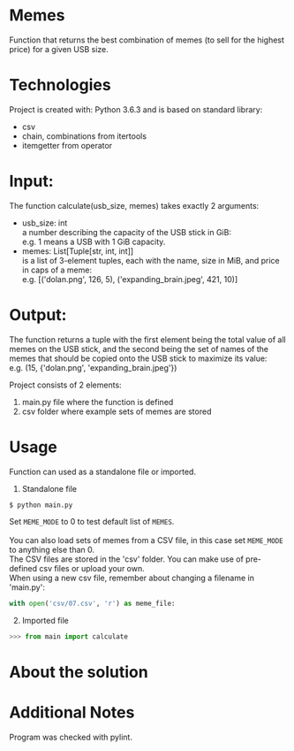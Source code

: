 # Memes
Function that returns the best combination of memes (to sell for the highest price) for a given USB size.

# Technologies
Project is created with: Python 3.6.3 and is based on standard library:
* csv
* chain, combinations from itertools
* itemgetter from operator 

# Input:
The function calculate(usb_size, memes) takes exactly 2 arguments:
* usb_size: int</br>
a number describing the capacity of the USB stick in GiB:</br>
e.g. 1 means a USB with 1 GiB capacity.
* memes: List[Tuple[str, int, int]]</br>
is a list of 3-element tuples, each with the name, size in MiB, and price in caps of a meme:</br>
e.g. [('dolan.png', 126, 5), ('expanding_brain.jpeg', 421, 10)]

# Output:
The function returns a tuple with the first element being the total value of all memes on the USB stick, and the second being the set of names of the memes that should be copied onto the USB stick to maximize its value:</br>
e.g. (15, {'dolan.png', 'expanding_brain.jpeg'})


Project consists of 2 elements:
1) main.py file where the function is defined
2) csv folder where example sets of memes are stored

# Usage
Function can used as a standalone file or imported.

1) Standalone file
```
$ python main.py
```
Set `MEME_MODE` to 0 to test default list of `MEMES`.</br>
</br>
You can also load sets of memes from a CSV file, in this case set `MEME_MODE` to anything else than 0.</br>
The CSV files are stored in the 'csv' folder. You can make use of pre-defined csv files or upload your own.</br>
When using a new csv file, remember about changing a filename in 'main.py':
```python
with open('csv/07.csv', 'r') as meme_file:
```

2) Imported file
```python
>>> from main import calculate
```

# About the solution

# Additional Notes
Program was checked with pylint.


